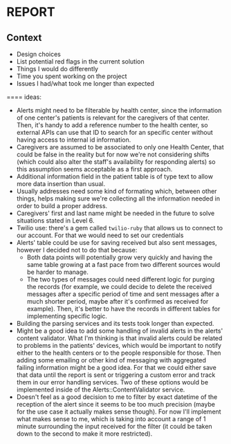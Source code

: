 # REPORT

## Context

- Design choices
- List potential red flags in the current solution
- Things I would do differently
- Time you spent working on the project
- Issues I had/what took me longer than expected


====
ideas:

- Alerts might need to be filterable by health center, since the information of one center's patients is relevant for the caregivers of that center. Then, it's handy to add a reference number to the health center, so external APIs can use that ID to search for an specific center without having access to internal id information.
- Caregivers are assumed to be associated to only one Health Center, that could be false in the reality but for now we're not considering shifts (which could also alter the staff's availability for responding alerts) so this assumption seems acceptable as a first approach.
- Additional information field in the patient table is of type text to allow more data insertion than usual.
- Usually addresses need some kind of formating which, between other things, helps making sure we're collecting all the information needed in order to build a proper address.
- Caregivers' first and last name might be needed in the future to solve situations stated in Level 6.
- Twilio use: there's a gem called `twilio-ruby` that allows us to connect to our account. For that we would need to set our credentials
- Alerts' table could be use for saving received but also sent messages, however I decided not to do that because:
  - Both data points will potentially grow very quickly and having the same table growing at a fast pace from two different sources would be harder to manage.
  - The two types of messages could need different logic for purging the records (for example, we could decide to delete the received messages after a specific period of time and sent messages after a much shorter period, maybe after it's confirmed as received for example). Then, it's better to have the records in different tables for implementing specific logic.
- Building the parsing services and its tests took longer than expected.
- Might be a good idea to add some handling of invalid alerts in the alerts' content validator. What I'm thinking is that invalid alerts could be related to problems in the patients' devices, which would be important to notify either to the health centers or to the people responsible for those. Then adding some emailing or other kind of messaging with aggregated failing information might be a good idea. For that we could either save that data until the report is sent or triggering a custom error and track them in our error handling services. Two of these options would be implemented inside of the Alerts::ContentValidator service.
- Doesn't feel as a good decision to me to filter by exact datetime of the reception of the alert since it seems to be too much precision (maybe for the use case it actually makes sense though).
For now I'll implement what makes sense to me, which is taking into account a range of 1 minute surrounding the input received for the filter (it could be taken down to the second to make it more restricted).